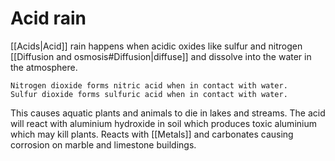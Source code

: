 # Acid rain
[[Acids|Acid]] rain happens when acidic oxides like sulfur and nitrogen [[Diffusion and osmosis#Diffusion|diffuse]] and dissolve into the water in the atmosphere.

```ad-info
Nitrogen dioxide forms nitric acid when in contact with water.
Sulfur dioxide forms sulfuric acid when in contact with water.
```

This causes aquatic plants and animals to die in lakes and streams.
The acid will react with aluminium hydroxide in soil which produces toxic aluminium which may kill plants.
Reacts with [[Metals]] and carbonates causing corrosion on marble and limestone buildings.

